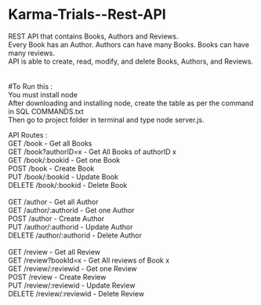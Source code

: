 # Karma-Trials--Rest-API
REST API that contains Books, Authors and Reviews. <br />
Every Book has an Author. Authors can have many Books. Books can have many reviews. <br />
API is able to create, read, modify, and delete Books, Authors, and Reviews. <br />
<br />
<br />
#To Run this :  <br />
You must install node<br />
After downloading and installing node, create the table as per the command in SQL COMMANDS.txt <br />
Then go to project folder in terminal and type node server.js.

API Routes :  <br />
GET /book - Get all Books <br />
GET /book?authorID=x - Get All Books of authorID x<br />
GET /book/:bookid - Get one Book <br />
POST /book - Create Book<br />
PUT /book/:bookid - Update Book<br />
DELETE /book/:bookid - Delete Book<br />
<br />
GET /author - Get all Author<br />
GET /author/:authorid - Get one Author<br />
POST /author - Create Author<br />
PUT /author/:authorid - Update Author<br />
DELETE /author/:authorid - Delete Author<br />
<br />
GET /review - Get all Review<br />
GET /review?bookId=x - Get All reviews of Book x<br />
GET /review/:reviewid - Get one Review<br />
POST /review - Create Review<br />
PUT /review/:reviewid - Update Review<br />
DELETE /review/:reviewid - Delete Review
